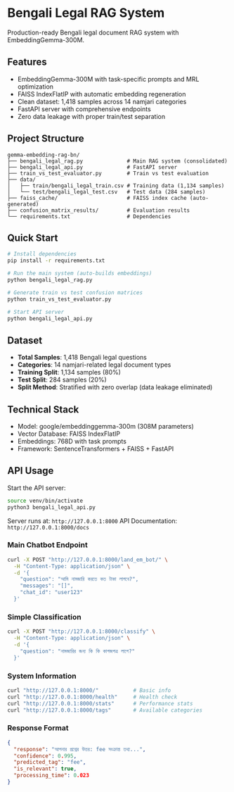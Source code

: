 # Bengali Legal RAG System

Production-ready Bengali legal document RAG system with EmbeddingGemma-300M.

## Features

- EmbeddingGemma-300M with task-specific prompts and MRL optimization
- FAISS IndexFlatIP with automatic embedding regeneration
- Clean dataset: 1,418 samples across 14 namjari categories
- FastAPI server with comprehensive endpoints
- Zero data leakage with proper train/test separation

## Project Structure

```
gemma-embedding-rag-bn/
├── bengali_legal_rag.py              # Main RAG system (consolidated)
├── bengali_legal_api.py              # FastAPI server
├── train_vs_test_evaluator.py        # Train vs test evaluation
├── data/
│   ├── train/bengali_legal_train.csv # Training data (1,134 samples)
│   └── test/bengali_legal_test.csv   # Test data (284 samples)
├── faiss_cache/                      # FAISS index cache (auto-generated)
├── confusion_matrix_results/         # Evaluation results
└── requirements.txt                  # Dependencies
```

## Quick Start

```bash
# Install dependencies
pip install -r requirements.txt

# Run the main system (auto-builds embeddings)
python bengali_legal_rag.py

# Generate train vs test confusion matrices
python train_vs_test_evaluator.py

# Start API server
python bengali_legal_api.py
```

## Dataset

- **Total Samples**: 1,418 Bengali legal questions
- **Categories**: 14 namjari-related legal document types
- **Training Split**: 1,134 samples (80%)
- **Test Split**: 284 samples (20%)
- **Split Method**: Stratified with zero overlap (data leakage eliminated)

## Technical Stack

- Model: google/embeddinggemma-300m (308M parameters)
- Vector Database: FAISS IndexFlatIP
- Embeddings: 768D with task prompts
- Framework: SentenceTransformers + FAISS + FastAPI

## API Usage

Start the API server:
```bash
source venv/bin/activate
python3 bengali_legal_api.py
```

Server runs at: `http://127.0.0.1:8000`
API Documentation: `http://127.0.0.1:8000/docs`

### Main Chatbot Endpoint
```bash
curl -X POST "http://127.0.0.1:8000/land_em_bot/" \
  -H "Content-Type: application/json" \
  -d '{
    "question": "আমি নামজারি করতে কত টাকা লাগবে?",
    "messages": "[]",
    "chat_id": "user123"
  }'
```

### Simple Classification
```bash
curl -X POST "http://127.0.0.1:8000/classify" \
  -H "Content-Type: application/json" \
  -d '{
    "question": "নামজারির জন্য কি কি কাগজপত্র লাগে?"
  }'
```

### System Information
```bash
curl "http://127.0.0.1:8000/"           # Basic info
curl "http://127.0.0.1:8000/health"     # Health check
curl "http://127.0.0.1:8000/stats"      # Performance stats
curl "http://127.0.0.1:8000/tags"       # Available categories
```

### Response Format
```json
{
  "response": "আপনার প্রশ্নের উত্তর: fee সংক্রান্ত তথ্য...",
  "confidence": 0.995,
  "predicted_tag": "fee",
  "is_relevant": true,
  "processing_time": 0.023
}
```
